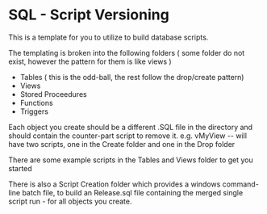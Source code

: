# SQL - Script Versioning

This is a template for you to utilize to build database scripts.

The templating is broken into the following folders ( some folder do not exist, however the pattern for them is like views )

* Tables ( this is the odd-ball, the rest follow the drop/create pattern)
* Views
* Stored Proceedures
* Functions
* Triggers

Each object you create should be a different .SQL file in the directory and should contain the counter-part script to remove it.
e.g. vMyView -- will have two scripts, one in the Create folder and one in the Drop folder

There are some example scripts in the Tables and Views folder to get you started

There is also a Script Creation folder which provides a windows command-line batch file, to build an Release.sql file containing the merged single script run - for all objects you create. 
